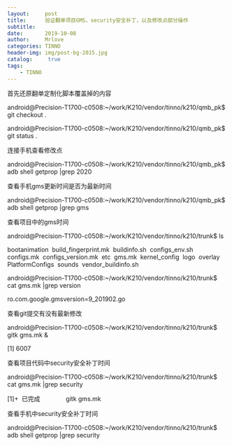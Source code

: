 ```yaml
---
layout:     post
title:      验证翻单项目GMS，security安全补丁，以及修改点部分操作
subtitle:   
date:       2019-10-08
author:     Mrlove
categories: TINNO
header-img: img/post-bg-2015.jpg
catalog: 	 true
tags:
    - TINNO
---
```


首先还原翻单定制化脚本覆盖掉的内容

android@Precision-T1700-c0508:~/work/K210/vendor/tinno/k210/qmb_pk$ git checkout .

android@Precision-T1700-c0508:~/work/K210/vendor/tinno/k210/qmb_pk$ git status .

连接手机查看修改点

android@Precision-T1700-c0508:~/work/K210/vendor/tinno/k210/qmb_pk$ adb shell getprop |grep 2020

查看手机gms更新时间是否为最新时间

android@Precision-T1700-c0508:~/work/K210/vendor/tinno/k210/qmb_pk$ adb shell getprop |grep gms

查看项目中的gms时间

android@Precision-T1700-c0508:~/work/K210/vendor/tinno/k210/trunk$ ls

bootanimation  build_fingerprint.mk  buildinfo.sh  configs_env.sh  configs.mk  configs_version.mk  etc  gms.mk  kernel_config  logo  overlay  PlatformConfigs  sounds  vendor_buildinfo.sh

android@Precision-T1700-c0508:~/work/K210/vendor/tinno/k210/trunk$ cat gms.mk |grep version

ro.com.google.gmsversion=9_201902.go

查看git提交有没有最新修改

android@Precision-T1700-c0508:~/work/K210/vendor/tinno/k210/trunk$ gitk gms.mk &

[1] 6007

查看项目代码中security安全补丁时间

android@Precision-T1700-c0508:~/work/K210/vendor/tinno/k210/trunk$ cat gms.mk |grep security

[1]+  已完成               gitk gms.mk

查看手机中security安全补丁时间

android@Precision-T1700-c0508:~/work/K210/vendor/tinno/k210/trunk$ adb shell getprop |grep security
